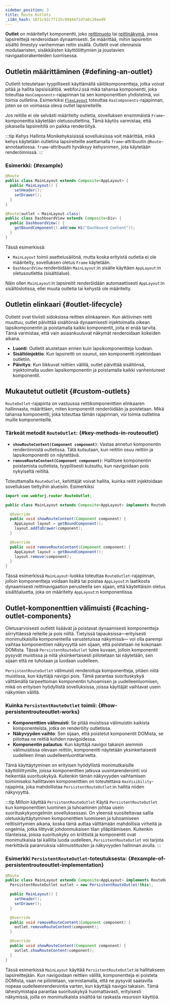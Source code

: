 ```yaml
---
sidebar_position: 3
title: Route Outlets
_i18n_hash: 1871c92c77115c99444f1d7a0c20aed9
---
```

**Outlet** on määritellyt komponentti, joko [reittimuoto](./route-types#layout-routes) tai [reittinäkymä](./route-types#view-routes), jossa lapsireittejä renderoidaan dynaamisesti. Se määrittää, mihin lapsireitin sisältö ilmestyy vanhemman reitin sisällä. Outletit ovat olennaisia modulaaristen, sisäkkäisten käyttöliittymien ja joustavien navigaatiorakenteiden luomisessa.

## Outletin määrittäminen {#defining-an-outlet}

Outletit toteutetaan tyypillisesti käyttämällä säilökomponentteja, jotka voivat pitää ja hallita lapsisisältöä. webforJ:ssä mikä tahansa komponentti, joka toteuttaa `HasComponents`-rajapinnan tai sen komponenttien yhdistelmä, voi toimia outletina. Esimerkiksi [`FlexLayout`](../../components/flex-layout) toteuttaa `HasComponents`-rajapinnan, joten se on voimassa oleva outlet lapsireiteille.

Jos reitille ei ole selvästi määritelty outletia, sovelluksen ensimmäistä `Frame`-komponenttia käytetään oletusoutlettina. Tämä käytös varmistaa, että jokaisella lapsireitillä on paikka renderöityä.

:::tip Kehys Hallinta
Monikehyksisissä sovelluksissa voit määrittää, mikä kehys käytetään outletina lapsireiteille asettamalla `frame`-attribuutin `@Route`-annotaatiossa. `frame`-attribuutti hyväksyy kehysnimen, jota käytetään renderöinnissä.
:::

### Esimerkki: {#example}

```java
@Route
public class MainLayout extends Composite<AppLayout> {
  public MainLayout() {
    setHeader();
    setDrawer();
  }
}

@Route(outlet = MainLayout.class)
public class DashboardView extends Composite<Div> {
  public DashboardView() {
    getBoundComponent().add(new H1("Dashboard Content"));
  }
}
```

Tässä esimerkissä:

- `MainLayout` toimii asettelusäilönä, mutta koska erityistä outletia ei ole määritelty, sovelluksen oletus `Frame` käytetään.
- `DashboardView` renderöidään `MainLayout`:in sisälle käyttäen `AppLayout`:in oletusoutlettia (sisältöalue).

Näin ollen `MainLayout`:in lapsireitit renderöidään automaattisesti `AppLayout`:in sisältöslotissa, ellei muuta outletia tai kehystä ole määritelty.

## Outletin elinkaari {#outlet-lifecycle}

Outletit ovat tiiviisti sidoksissa reittien elinkaareen. Kun aktiivinen reitti muuttuu, outlet päivittää sisältönsä dynaamisesti injektoimalla oikean lapsikomponentin ja poistamalla kaikki komponentit, joita ei enää tarvita. Tämä varmistaa, että vain asiaankuuluvat näkymät renderoidaan kokeiden aikana.

- **Luonti**: Outletit alustetaan ennen kuin lapsikomponentteja luodaan.
- **Sisältöinjektio**: Kun lapsireitti on osunut, sen komponentti injektoidaan outletiin.
- **Päivitys**: Kun liikkuvat reittien välillä, outlet päivittää sisältönsä, injektoimalla uuden lapsikomponentin ja poistamalla kaikki vanhentuneet komponentit.

## Mukautetut outletit {#custom-outlets}

`RouteOutlet`-rajapinta on vastuussa reittikomponenttien elinkaaren hallinnasta, määrittäen, miten komponentit renderöidään ja poistetaan. Mikä tahansa komponentti, joka toteuttaa tämän rajapinnan, voi toimia outletina muille komponenteille.

### Tärkeät metodit `RouteOutlet`: {#key-methods-in-routeoutlet}

- **`showRouteContent(Component component)`**: Vastaa annetun komponentin renderöinnistä outletissa. Tätä kutsutaan, kun reititin osuu reittiin ja lapsikomponentti on näytettävä.
- **`removeRouteContent(Component component)`**: Hallitsee komponentin poistamista outletista, tyypillisesti kutsuttu, kun navigoidaan pois nykyiseltä reitiltä.

Toteuttamalla `RouteOutlet`, kehittäjät voivat hallita, kuinka reitit injektoidaan sovelluksen tiettyihin alueisiin. Esimerkiksi

```java
import com.webforj.router.RouteOutlet;

public class MainLayout extends Composite<AppLayout> implements RouteOutlet {

  @Override
  public void showRouteContent(Component component) {
    AppLayout layout = getBoundComponent();
    layout.addToDrawer(component);
  }

  @Override
  public void removeRouteContent(Component component) {
    AppLayout layout = getBoundComponent();
    layout.remove(component);
  }
}
```

Tässä esimerkissä `MainLayout`-luokka toteuttaa `RouteOutlet`-rajapinnan, jolloin komponentteja voidaan lisätä tai poistaa `AppLayout`:n laatikosta dynaamisesti reittinavigaation perusteella sen sijaan, että käytettäisiin oletus sisältöaluetta, joka on määritelty `AppLayout`:n komponentissa.

## Outlet-komponenttien välimuisti {#caching-outlet-components}

Oletusarvoisesti outletit lisäävät ja poistavat dynaamisesti komponentteja siirryttäessä reiteille ja pois niiltä. Tietyissä tapauksissa—erityisesti monimutkaisilla komponenteilla varustetuissa näkymissä— voi olla parempi vaihtaa komponenttien näkyvyyttä sen sijaan, että poistetaan ne kokonaan DOMista. Tässä `PersistentRouteOutlet` tulee kuvaan, jolloin komponentit pysyvät muistissa ja niitä yksinkertaisesti piilotetaan tai näytetään, sen sijaan että ne tuhotaan ja luodaan uudelleen.

`PersistentRouteOutlet` välimuisti renderoituja komponentteja, pitäen niitä muistissa, kun käyttäjä navigoi pois. Tämä parantaa suorituskykyä välttämällä tarpeettoman komponentin tuhoamisen ja uudelleenluomisen, mikä on erityisen hyödyllistä sovelluksissa, joissa käyttäjät vaihtavat usein näkymien välillä.

### Kuinka `PersistentRouteOutlet` toimii: {#how-persistentrouteoutlet-works}

- **Komponenttien välimuisti**: Se pitää muistissa välimuistin kaikista komponenteista, jotka on renderöity outletissa.
- **Näkyvyyden vaihto**: Sen sijaan, että poistetut komponentit DOMista, se piilottaa ne reittiä kohden navigoidessa.
- **Komponentin palautus**: Kun käyttäjä navigoi takaisin aiemmin välimuistissa olevaan reittiin, komponentti näytetään yksinkertaisesti uudelleen ilman uudelleenluontitarvetta.

Tämä käyttäytyminen on erityisen hyödyllistä monimutkaisille käyttöliittymille, joissa komponenttien jatkuva uusintarenderointi voi heikentää suorituskykyä. Kuitenkin tämän näkyvyyden vaihtamisen toimimiseksi hallittavien komponenttien on toteutettava `HasVisibility`-rajapinta, joka mahdollistaa `PersistentRouteOutlet`:in hallita niiden näkyvyyttä.

:::tip Milloin käyttää `PersistentRouteOutlet`
Käytä `PersistentRouteOutlet` kun komponenttien luominen ja tuhoaminen johtaa usein suorituskykyongelmiin sovelluksessasi. On yleensä suositeltavaa sallia oletuskäyttäytyminen komponenttien luomiseen ja tuhoamiseen reittisiirtymien aikana, koska tämä auttaa välttämään mahdollisia virheitä ja ongelmia, jotka liittyvät johdonmukaisen tilan ylläpitämiseen. Kuitenkin tilanteissa, joissa suorituskyky on kriittistä ja komponentit ovat monimutkaisia tai kalliita luoda uudelleen, `PersistentRouteOutlet` voi tarjota merkittäviä parannuksia välimuistitusten ja näkyvyyden hallinnan avulla.
:::

### Esimerkki `PersistentRouteOutlet`-toteutuksesta: {#example-of-persistentrouteoutlet-implementation}

```java
@Route
public class MainLayout extends Composite<AppLayout> implements RouteOutlet {
  PersistentRouteOutlet outlet = new PersistentRouteOutlet(this);

  public MainLayout() {
    setHeader();
    setDrawer();
  }

  @Override
  public void removeRouteContent(Component component) {
    outlet.removeRouteContent(component);
  }

  @Override
  public void showRouteContent(Component component) {
    outlet.showRouteContent(component);
  }
}
```

Tässä esimerkissä `MainLayout` käyttää `PersistentRouteOutlet`:ia hallitakseen lapsireittejään. Kun navigoidaan reittien välillä, komponentteja ei poisteta DOMista, vaan ne piilotetaan, varmistamalla, että ne pysyvät saatavilla nopeaa uudelleenrenderointia varten, kun käyttäjä navigoi takaisin. Tämä lähestymistapa parantaa suorituskykyä huomattavasti, erityisesti näkymissä, joilla on monimutkaista sisältöä tai raskasta resurssin käyttöä.
